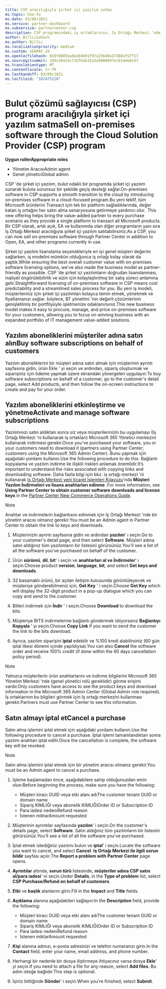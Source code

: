 ```yaml
---
title: CSP aracılığıyla şirket içi yazılım satma
ms.topic: how-to
ms.date: 03/08/2021
ms.service: partner-dashboard
ms.subservice: partnercenter-csp
description: CSP programındaki iş ortaklarının, Iş Ortağı Merkezi 'nde müşteriler adına şirket içi yazılım abonelikleri satın alabilir, yönetebilir, satmasını ve iptal edebilmesini öğrenin.
author: BillLinzbach
ms.author: BillLi
ms.localizationpriority: medium
ms.custom: SEOMAY.20
ms.openlocfilehash: 650f8085ba0e204b01f97a23640a37388ef57f17
ms.sourcegitcommit: 109c20a2dc71bf6ab15a3a9880807ec014eb8c67
ms.translationtype: MT
ms.contentlocale: tr-TR
ms.lasthandoff: 03/09/2021
ms.locfileid: "102475220"
---
```

# <a name="sell-on-premises-software-through-the-cloud-solution-provider-csp-program"></a><span data-ttu-id="3af60-103">Bulut çözümü sağlayıcısı (CSP) programı aracılığıyla şirket içi yazılım satma</span><span class="sxs-lookup"><span data-stu-id="3af60-103">Sell on-premises software through the Cloud Solution Provider (CSP) program</span></span>

<span data-ttu-id="3af60-104">**Uygun roller**</span><span class="sxs-lookup"><span data-stu-id="3af60-104">**Appropriate roles**</span></span>

- <span data-ttu-id="3af60-105">Yönetim Aracısı</span><span class="sxs-lookup"><span data-stu-id="3af60-105">Admin agent</span></span>
- <span data-ttu-id="3af60-106">Genel yönetici</span><span class="sxs-lookup"><span data-stu-id="3af60-106">Global admin</span></span>

<span data-ttu-id="3af60-107">CSP 'de şirket içi yazılım, bulut odaklı bir programda şirket içi yazılım sunarak buluta sorunsuz bir şekilde geçiş desteği sağlar.</span><span class="sxs-lookup"><span data-stu-id="3af60-107">On-premises software in CSP supports a smooth transition to the cloud by introducing on-premises software in a cloud-focused program.</span></span><span data-ttu-id="3af60-108">Bu yeni teklif, tüm Microsoft ürünlerini Transact için tek bir platform sağladıklarında, değer katan iş ortağını her satın alma senaryosuna getirmeye yardımcı olur.</span><span class="sxs-lookup"><span data-stu-id="3af60-108">  This new offering helps bring the value-added partner to every purchase scenario as they provide a single platform to transact all Microsoft products.</span></span> <span data-ttu-id="3af60-109">Bir CSP olarak, artık açık, EA ve kullanımda olan diğer programların yanı sıra Iş Ortağı Merkezi aracılığıyla şirket içi yazılım satıtabilirsiniz.</span><span class="sxs-lookup"><span data-stu-id="3af60-109">As a CSP, you can now sell on-premises software through Partner Center in addition to Open, EA, and other programs currently in use.</span></span>  
 
<span data-ttu-id="3af60-110">Şirket içi yazılım lisanslama seçenekleriyle en iyi genel müşteri değerini sağlarken, iş modelini mümkün olduğunca iş ortağı kolay olarak da yaptık.</span><span class="sxs-lookup"><span data-stu-id="3af60-110">While ensuring the best overall customer value with on-premises software licensing options, we've also made the business model as partner-friendly as possible.</span></span> <span data-ttu-id="3af60-111">CSP 'de şirket içi yazılımların doğrudan lisanslanması, maliyet öngörülebilirlik ve sizin için kolaylaştırılmış bir satış süreci anlamına gelir.</span><span class="sxs-lookup"><span data-stu-id="3af60-111">Straightforward licensing of on-premises software in CSP means cost predictability and a streamlined sales process for you.</span></span> <span data-ttu-id="3af60-112">Bu yeni iş modeli, müşterileriniz için şirket içi yazılımları kolayca temin etmek, yönetmek ve fiyatlamanızı sağlar. böylece, BT yönetimi 'nin değerli çözümlerinin genişletilmiş bir portföyüyle işletmenize odaklanırsınız.</span><span class="sxs-lookup"><span data-stu-id="3af60-112">This new business model makes it easy to procure, manage, and price on-premises software for your customers, allowing you to focus on winning business with an expanded portfolio of IT management value-added solutions.</span></span>

## <a name="buy-software-subscriptions-on-behalf-of-customers"></a><span data-ttu-id="3af60-113">Yazılım aboneliklerini müşteriler adına satın alın</span><span class="sxs-lookup"><span data-stu-id="3af60-113">Buy software subscriptions on behalf of customers</span></span>

<span data-ttu-id="3af60-114">Yazılım aboneliklerini bir müşteri adına satın almak için müşterinin ayrıntı sayfasına gidin, ürün Ekle ' yi seçin ve ardından, sipariş oluşturmak ve siparişiniz için ödeme yapmak üzere ekrandaki yönergeleri uygulayın.</span><span class="sxs-lookup"><span data-stu-id="3af60-114">To buy software subscriptions on behalf of a customer, go to the customer's detail page, select Add products, and then follow the on-screen instructions to create and pay for your order.</span></span>

## <a name="activate-and-manage-software-subscriptions"></a><span data-ttu-id="3af60-115">Yazılım aboneliklerini etkinleştirme ve yönetme</span><span class="sxs-lookup"><span data-stu-id="3af60-115">Activate and manage software subscriptions</span></span>

<span data-ttu-id="3af60-116">Yazılımınızı satın aldıktan sonra siz veya müşterilerinizin bu uygulamayı (Iş Ortağı Merkezi 'ni kullanarak iş ortakları) Microsoft 365 Yönetici merkezini kullanarak indirmesi gerekir.</span><span class="sxs-lookup"><span data-stu-id="3af60-116">Once you've purchased your software, you or your customers need to download it (partners using Partner Center; customers using the Microsoft 365 Admin Center).</span></span> <span data-ttu-id="3af60-117">Bunu yapmak için aşağıdaki yordamı kullanın.</span><span class="sxs-lookup"><span data-stu-id="3af60-117">Use the following procedure to do this.</span></span> <span data-ttu-id="3af60-118">Bağlantı kopyalama ve yazılım indirme ile ilişkili riskleri anlamak önemlidir.</span><span class="sxs-lookup"><span data-stu-id="3af60-118">It’s important to understand the risks associated with copying links and downloading software.</span></span> <span data-ttu-id="3af60-119">Daha fazla bilgi için bkz. iş ortağı merkezi 'ni kullanarak [Iş Ortağı Merkezi yeni ticaret Işlemleri Kılavuzu](https://partner.microsoft.com/resources/detail/partner-center-new-commerce-operations-guide-pdf)'nda **Müşteri Yazılım İndirmeleri ve lisans anahtarları edinme** .</span><span class="sxs-lookup"><span data-stu-id="3af60-119">For more information, see **Using Partner Center to obtain customer software downloads and license keys** in the [Partner Center New Commerce Operations Guide](https://partner.microsoft.com/resources/detail/partner-center-new-commerce-operations-guide-pdf).</span></span>

>[!NOTE]
><span data-ttu-id="3af60-120">Anahtar ve indirmelerin bağlantısını edinmek için Iş Ortağı Merkezi 'nde bir yönetim aracısı olmanız gerekir.</span><span class="sxs-lookup"><span data-stu-id="3af60-120">You must be an Admin agent in Partner Center to obtain the link to keys and downloads.</span></span>

1. <span data-ttu-id="3af60-121">Müşterinizin ayrıntı sayfasına gidin ve ardından **yazılım**' ı seçin.</span><span class="sxs-lookup"><span data-stu-id="3af60-121">Go to your customer's detail page, and then select **Software**.</span></span> <span data-ttu-id="3af60-122">Müşteri adına satın aldığınız tüm yazılımların bir listesini görürsünüz.</span><span class="sxs-lookup"><span data-stu-id="3af60-122">You'll see a list of all the software you've purchased on behalf of the customer.</span></span>

2. <span data-ttu-id="3af60-123">Ürün **sürümü**, **dil**, **bit**' i seçin ve **anahtarları al ve İndirmeler**' ı seçin.</span><span class="sxs-lookup"><span data-stu-id="3af60-123">Choose product **version**, **language**, **bit**, and select **Get keys and downloads**.</span></span> 

3. <span data-ttu-id="3af60-124">32 basamaklı ürünü, bir açılan iletişim kutusunda görüntüleyecek ve müşteriye gönderebilmeniz için, **Get Key** ' i seçin.</span><span class="sxs-lookup"><span data-stu-id="3af60-124">Choose **Get Key** which will display the 32-digit product in a pop-up dialogue which you can copy and send to the customer.</span></span> 

4. <span data-ttu-id="3af60-125">Bitleri indirmek için **İndir** ' i seçin.</span><span class="sxs-lookup"><span data-stu-id="3af60-125">Choose **Download** to download the bits.</span></span> 

5. <span data-ttu-id="3af60-126">Müşteriye BITS indirmelerine bağlantı göndermek istiyorsanız **Bağlantıyı Kopyala** ' yı seçin.</span><span class="sxs-lookup"><span data-stu-id="3af60-126">Choose **Copy Link** if you want to send the customer the link to the bits download.</span></span> 

6. <span data-ttu-id="3af60-127">Ayrıca, yazılım siparişini **iptal** edebilir ve %100 kredi alabilirsiniz (60 gün iptal ilkesi dönemi içinde yapıldıysa).</span><span class="sxs-lookup"><span data-stu-id="3af60-127">You can also **Cancel** the software order and receive 100% credit (if done within the 60 days cancellation policy period).</span></span>

>[!NOTE]
><span data-ttu-id="3af60-128">Yalnızca müşterilerin ürün anahtarlarını ve indirme bilgilerini Microsoft 365 Yönetim Merkezi 'nde (genel yönetici rolü gereklidir) görme erişimi vardır.</span><span class="sxs-lookup"><span data-stu-id="3af60-128">Only customers have access to see the product keys and download information in the Microsoft 365 Admin Center (Global Admin role required).</span></span> <span data-ttu-id="3af60-129">İş ortaklarının bu bilgileri görmek için Iş ortağı merkezini kullanması gerekir.</span><span class="sxs-lookup"><span data-stu-id="3af60-129">Partners must use Partner Center to see this information.</span></span>

## <a name="cancel-a-purchase"></a><span data-ttu-id="3af60-130">Satın almayı iptal et</span><span class="sxs-lookup"><span data-stu-id="3af60-130">Cancel a purchase</span></span>

<span data-ttu-id="3af60-131">Satın alma işlemini iptal etmek için aşağıdaki yordamı kullanın.</span><span class="sxs-lookup"><span data-stu-id="3af60-131">Use the following procedure to cancel a purchase.</span></span> <span data-ttu-id="3af60-132">İptal işlemi tamamlandıktan sonra yazılım anahtarı iptal edilir.</span><span class="sxs-lookup"><span data-stu-id="3af60-132">Once the cancellation is complete, the software key will be revoked.</span></span>

>[!NOTE]
><span data-ttu-id="3af60-133">Satın alma işlemini iptal etmek için bir yönetim aracısı olmanız gerekir.</span><span class="sxs-lookup"><span data-stu-id="3af60-133">You must be an Admin agent to cancel a purchase.</span></span> 

1.  <span data-ttu-id="3af60-134">İşleme başlamadan önce, aşağıdakilere sahip olduğunuzdan emin olun:</span><span class="sxs-lookup"><span data-stu-id="3af60-134">Before beginning the process, make sure you have the following:</span></span> 
    - <span data-ttu-id="3af60-135">Müşteri kiracı GUID veya etki alanı adı</span><span class="sxs-lookup"><span data-stu-id="3af60-135">The customer tenant GUID or domain name</span></span>
    - <span data-ttu-id="3af60-136">Sipariş KIMLIĞI veya abonelik KIMLIĞI</span><span class="sxs-lookup"><span data-stu-id="3af60-136">Order ID or Subscription ID</span></span>
    - <span data-ttu-id="3af60-137">Para iadesi nedeni</span><span class="sxs-lookup"><span data-stu-id="3af60-137">Refund reason</span></span>
    - <span data-ttu-id="3af60-138">İstenen miktar</span><span class="sxs-lookup"><span data-stu-id="3af60-138">Amount requested</span></span>

2.  <span data-ttu-id="3af60-139">Müşterinin ayrıntılar sayfasında **yazılım**' i seçin.</span><span class="sxs-lookup"><span data-stu-id="3af60-139">On the customer's details page, select **Software**.</span></span> <span data-ttu-id="3af60-140">Satın aldığınız tüm yazılımların bir listesini görürsünüz.</span><span class="sxs-lookup"><span data-stu-id="3af60-140">You'll see a list of all the software you've purchased.</span></span> 

3.  <span data-ttu-id="3af60-141">İptal etmek istediğiniz yazılımı bulun ve **iptal**' i seçin.</span><span class="sxs-lookup"><span data-stu-id="3af60-141">Locate the software you want to cancel, and select **Cancel**.</span></span> <span data-ttu-id="3af60-142">**Iş Ortağı Merkezi ile ilgili sorun bildir** sayfası açılır.</span><span class="sxs-lookup"><span data-stu-id="3af60-142">The **Report a problem with Partner Center** page opens.</span></span> 

4.  <span data-ttu-id="3af60-143">**Ayrıntılar** altında, **sorun türü** listesinde, **müşteriler adına CSP satın al/para iadesi**' ni seçin.</span><span class="sxs-lookup"><span data-stu-id="3af60-143">Under **Details**, in the **Type of problem** list, select **CSP Purchase/Refund on behalf of customers**.</span></span>

5.  <span data-ttu-id="3af60-144">**Etki** ve **başlık** alanlarını girin.</span><span class="sxs-lookup"><span data-stu-id="3af60-144">Fill in the **Impact** and **Title** fields.</span></span> 

6.  <span data-ttu-id="3af60-145">**Açıklama** alanına aşağıdakileri sağlayın:</span><span class="sxs-lookup"><span data-stu-id="3af60-145">In the **Description** field, provide the following:</span></span> 
    -   <span data-ttu-id="3af60-146">Müşteri kiracı GUID veya etki alanı adı</span><span class="sxs-lookup"><span data-stu-id="3af60-146">The customer tenant GUID or domain name</span></span>
    -   <span data-ttu-id="3af60-147">Sipariş KIMLIĞI veya abonelik KIMLIĞI</span><span class="sxs-lookup"><span data-stu-id="3af60-147">Order ID or Subscription ID</span></span>
    -   <span data-ttu-id="3af60-148">Para iadesi nedeni</span><span class="sxs-lookup"><span data-stu-id="3af60-148">Refund reason</span></span>
    -   <span data-ttu-id="3af60-149">İstenen miktar</span><span class="sxs-lookup"><span data-stu-id="3af60-149">Amount requested</span></span>

7.  <span data-ttu-id="3af60-150">**Kişi** alanına adınızı, e-posta adresinizi ve telefon numaranızı girin.</span><span class="sxs-lookup"><span data-stu-id="3af60-150">In the **Contact** field, enter your name, email address, and phone number.</span></span> 

8.  <span data-ttu-id="3af60-151">Herhangi bir nedenle bir dosya iliştirmeye ihtiyacınız varsa dosya **Ekle**' yi seçin.</span><span class="sxs-lookup"><span data-stu-id="3af60-151">If you need to attach a file for any reason, select **Add files**.</span></span> <span data-ttu-id="3af60-152">Bu adım isteğe bağlıdır.</span><span class="sxs-lookup"><span data-stu-id="3af60-152">This step is optional.</span></span> 

9.  <span data-ttu-id="3af60-153">İşiniz bittiğinde **Gönder**' i seçin.</span><span class="sxs-lookup"><span data-stu-id="3af60-153">When you're finished, select **Submit**.</span></span>